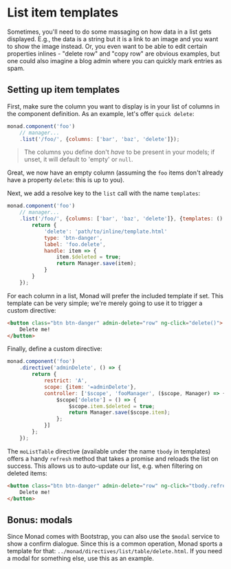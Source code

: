 # List item templates
Sometimes, you'll need to do some massaging on how data in a list gets
displayed. E.g., the data is a string but it is a link to an image and you want
to show the image instead. Or, you even want to be able to edit certain
properties inlines - "delete row" and "copy row" are obvious examples, but one
could also imagine a blog admin where you can quickly mark entries as spam.

## Setting up item templates
First, make sure the column you want to display is in your list of columns in
the component definition. As an example, let's offer `quick delete`:

```javascript
monad.component('foo')
    // manager...
    .list('/foo/', {columns: ['bar', 'baz', 'delete']});
```

> The columns you define don't _have_ to be present in your models; if unset,
> it will default to 'empty' or `null`.

Great, we now have an empty column (assuming the `foo` items don't already
have a property `delete`: this is up to you).

Next, we add a resolve key to the `list` call with the name `templates`:

```javascript
monad.component('foo')
    // manager...
    .list('/foo/', {columns: ['bar', 'baz', 'delete']}, {templates: () => {
        return {
            'delete': 'path/to/inline/template.html'
            type: 'btn-danger',
            label: 'foo.delete',
            handle: item => {
                item.$deleted = true;
                return Manager.save(item);
            }
        }
    });
```

For each column in a list, Monad will prefer the included template if set.
This template can be very simple; we're merely going to use it to trigger a
custom directive:

```html
<button class="btn btn-danger" admin-delete="row" ng-click="delete()">
    Delete me!
</button>
```

Finally, define a custom directive:

```javascript
monad.component('foo')
    .directive('adminDelete', () => {
        return {
            restrict: 'A',
            scope: {item: '=adminDelete'},
            controller: ['$scope', 'fooManager', ($scope, Manager) => {
                $scope['delete'] = () => {
                    $scope.item.$deleted = true;
                    return Manager.save($scope.item);
                };
            }]
        };
    });
```

The `moListTable` directive (available under the name `tbody` in templates)
offers a handy `refresh` method that takes a promise and reloads the list on
success. This allows us to auto-update our list, e.g. when filtering on deleted
items:

```html
<button class="btn btn-danger" admin-delete="row" ng-click="tbody.refresh(delete())">
    Delete me!
</button>
```

## Bonus: modals
Since Monad comes with Bootstrap, you can also use the `$modal` service to show
a confirm dialogue. Since this is a common operation, Monad sports a template
for that: `../monad/directives/list/table/delete.html`. If you need a modal for
something else, use this as an example.

